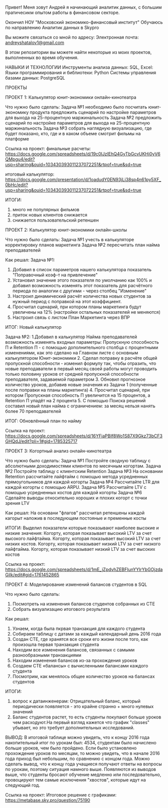 Привет! 
Меня зовут Андрей
я начинающий аналитик данных, с большим пратичесикм опытом работы в финансовом секторе. 

Окончил НОУ "Московский экономико-финансовый институт"
Обучаюсь по направлению Аналитик данных в Skypro

Вы можите связаться со мной по адресу: Электронная почта: andreyshatalov1@gmail.com

В этом репозитории вы можете найти некоторые из моих проектов, выполненных во время обучения.

НАВЫКИ И ТЕХНОЛОГИИ
Инструменты анализа данных: SQL, Excel:
Языки программирования и библиотеки: Python
Системы управления базами данных: PostgreSQL

ПРОЕКТЫ

ПРОЕКТ 1: Калькулятор юнит-экономики онлайн-кинотеатра

Что нужно было сделать:
Задача №1 необходимо было посчитать юнит-экономику продукта предложить сценарий по настройке параметров для выхода на 25-процентную маржинальность 
Задача №2 предложить сценарий по настройке параметров для выхода на 25-процентную маржинальность
Задача №3 собрать наглядную визуализацию, где будет показано, кто, где и в каком объеме смотрит фильмы на платформе

Ссылка на проект:
финальные расчеты: https://docs.google.com/spreadsheets/d/19c0IJzIEhQ4GyTbGcvUKHi0yV6QMpgu4/edit?usp=sharing&ouid=103430393011237072251&rtpof=true&sd=true

итоговый калькулятор: https://docs.google.com/presentation/d/1oadudY0EN93jLi38sp4n61py5XF_0bHc/edit?usp=sharing&ouid=103430393011237072251&rtpof=true&sd=true

ИТОГИ:
1. много не популярных фильмов
2. приток новых клиентов снижается
3. снижается пользовательский ретеншен

ПРОЕКТ 2: Калькулятор юнит-экономики онлайн-школы

Что нужно было сделать:
Задача №1 учесть в калькуляторе корректировку планов маркетинга
Задача №2 пересчитать план найма преподавателей

Как решал:
Задача №1:
1. Добавил в список параметров нашего калькулятора показатель "Поправочный коэф-т на привлечение"
2. Установил значение этого показателя по умолчанию как 100% и добавил возможность изменять этот показатель для расчётного периода по аналогии с другими - через столбец "Изменение"
3. Настроил динамический расчёт количества новых студентов за нужный период с поправкой на этот коэффициент.
4. Просчитал сценарий, при котором планы маркетинга будут увеличены на 12% (настройки остальных показателей не меняются)
5. Настроил связь с листом План Маркетинга через ВПР
   
ИТОГ: Новый калькулятор

Задача №2:
1.Добавил в калькулятор Найма преподавателей возможность изменять входных параметры: Пропускную способность П и Retention П - с помощью дополнительного столбца с процентными изменениями, как это сделано на Главном листе с основным калькулятором Юнит-экономики
2. Сделал поправку в расчёте общей пропускной способности - изменил формулу так, чтобы отразить, что новые преподаватели в первый месяц своей работы могут проводить только половину уроков от средней пропускной способности преподавателя, задаваемой параметром
3. Обновил прогнозное количество уроков, добавив новые значения из Задачи 1 (полученные после поправки на планы маркетинга)
4. Просчитал сценарий, при котором Пропускная способность П увеличится на 15 процентов, а Retention П упадёт на 2 процента
5. С помощью Поиска решений составил новый план найма с ограничением: за месяц нельзя нанять более 70 преподавателей

ИТОГ: Обновлённый план по найму

Ссылка на проект: https://docs.google.com/spreadsheets/d/16YFiaPBIf8Wo1S87X9Gkz73bCF3GHQdJ/edit?pli=1#gid=1785325717

ПРОЕКТ 3: Когортный анализ онлайн-кинотеатра

Что нужно было сделать:
Задача №1 Постройте сводную таблицу с абсолютными доходимостями клиентов по месячным когортам.
Задача №2 Постройте таблицу с клиентским Retention
Задача №3 На основании Retention рассчитайте лайфтайм с помощью метода усредненных прямоугольников для каждой когорты
Задача №4 Рассчитайте LTR для каждой когорты с помощью ARPU.
Задача №5 Рассчитайте LTV с помощью усредненных костов для каждой когорты
Задача №6 Сделайте выводы относительно хороших и плохих когорт с точки зрения LTV

Как решал:
На основани "флагов" рассчитал ретеншены каждой кагорыт наложив в последующем постояные и пременные косты

ИТОГИ:
Выделил показатели которые показывают наиболее высокие и низкие значения:
Когорту, которая показывает высокий LTV за счет высокого лайфтайма.
Когорту, которая показывает высокий LTV за счет низких костов.
Когорту, которая показывает низкий LTV за счет низкого лайфтайма.
Когорту, которая показывает низкий LTV за счет высоких костов

Ссылка на проект: https://docs.google.com/spreadsheets/d/1mE_jZpdvhZEBFIunYYIrYbGOjzdaGilk/edit#gid=1761452865

ПРОЕКТ 4: Моделирование изменений балансов студентов в SQL 

Что нужно было сделать:
1. Посмотреть на изменения балансов студентов собранных из СТЕ
2. Собрать визуализацию итогового результата

Как решал:
1. Узнаем, когда была пкрвая транзакция для каждого студента
2. Собираем таблицу с датами за каждый календарный день 2016 года
3. Создан CTE, где хранятся все сроки его жизни после того, как произошла первая транзакция студента
4. Находим все изменения балансов, связанных с самыми разнообразными транзакциями
5. Находим изменения балансов из-за прохождения уроков
6. Создаем CTE «балансы» с вычисленными балансами каждого студента
7. Посмотрим, как менялось общее количество уроков на балансах студентов

ИТОГИ:
1. вопрос к датаинженерам: Отрицательный баланс, который периодически появляется - это крайне странно + много нулевых значений 
2. Баланс студентов растет, то есть студенты покупают больше уроков чем расходуют.На первый взгляд кажется что график "classes" убывает, но это требует дополнительных исследований.

ВЫВОД:
В итоговой таблице можно увидеть, что к концу 2016 года накопительный итог по урокам был: 4534, студентам было начислено больше уроков, чем было пройдено. Если было установлено прохождение уроков по месяцам, то можно увидеть, что в начале 2016 года приход был небольшим, по сравнению с концом года. Можно сделать вывод, что к концу года учащиеся получают ответы на вопросы по урокам, поэтому ситуация намного выше. Появляются из выводов выше, что студенты бросают обучение медленно или последовательно, провоцируют тем самые исключения "хвостов", которые идут на следующий год.

Ссылка на проект: 
Итоговое решение с графиками: https://metabase.sky.pro/question/75190
